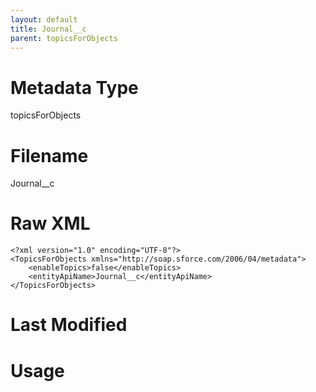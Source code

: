 ```yaml
---
layout: default
title: Journal__c
parent: topicsForObjects
---
```

# Metadata Type
topicsForObjects


# Filename 
Journal__c


# Raw XML
```
<?xml version="1.0" encoding="UTF-8"?>
<TopicsForObjects xmlns="http://soap.sforce.com/2006/04/metadata">
    <enableTopics>false</enableTopics>
    <entityApiName>Journal__c</entityApiName>
</TopicsForObjects>
```


# Last Modified


# Usage
